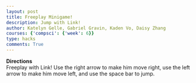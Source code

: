 ```yaml
---
layout: post
title: Freeplay Minigame!
description: Jump with Link!
author: Katelyn Gelle, Gabriel Gravin, Kaden Vo, Daisy Zhang
courses: {'compsci': {'week': 6}}
type: hacks
comments: True
---
```


**Directions**  
Freeplay with Link! Use the right arrow to make him move right, use the left arrow to make him move left, and use the space bar to jump.  

<!DOCTYPE html>
<html>
<head>
    <title>Freeplay Minigame!</title>
</head>
<body>
    <canvas id="gameCanvas" width="800" height="400"></canvas>
    <script>
        // Get the canvas and its 2D rendering context
        const canvas = document.getElementById('gameCanvas');
        const ctx = canvas.getContext('2d');

        // Load the background image
        const backgroundImage = new Image();
        backgroundImage.src = '/student/images/park.jpg';

        // Load the sprite image
        const spriteImage = new Image();
        spriteImage.src = '/student/images/linksprites.png';

        // Initial sprite position and velocity
        let spriteX = 100;
        let spriteY = canvas.height - spriteImage.height;
        let spriteVelocityY = 0;

        // Constants for jump behavior
        const gravity = 0.5;
        const jumpStrength = -10;
        let isJumping = false;

        // Game loop
        function gameLoop() {
            // Clear the canvas
            ctx.clearRect(0, 0, canvas.width, canvas.height);

            // Draw the background image
            ctx.drawImage(backgroundImage, 0, 0, canvas.width, canvas.height);

            // Update the sprite position based on gravity
            spriteVelocityY += gravity;
            spriteY += spriteVelocityY;

            // Check if the sprite has landed
            if (spriteY >= canvas.height - spriteImage.height) {
                spriteY = canvas.height - spriteImage.height;
                spriteVelocityY = 0;
                isJumping = false;
            }

            // Draw the sprite
            ctx.drawImage(spriteImage, spriteX, spriteY);

            requestAnimationFrame(gameLoop);
        }

        // Handle player input (e.g., jump)
        window.addEventListener('keydown', (event) => {
            if (event.key === ' ' && !isJumping) {
                spriteVelocityY = jumpStrength;
                isJumping = true;
            }
        });

        // Wait for both images to load
        backgroundImage.onload = () => {
            spriteImage.onload = () => {
                // Start the game loop after both images are loaded
                gameLoop();
            };
        };
    </script>
</body>
</html>
